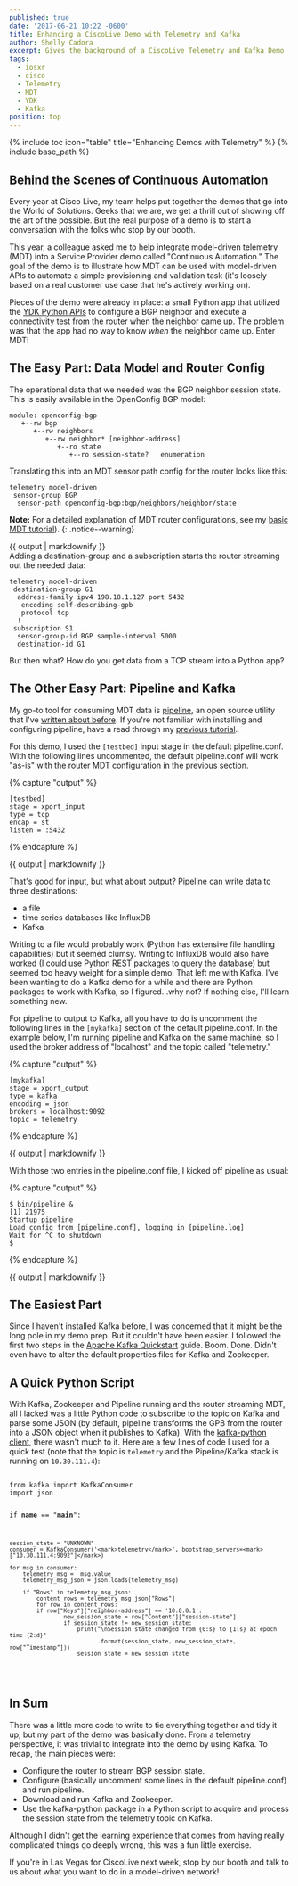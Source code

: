 ```yaml
---
published: true
date: '2017-06-21 10:22 -0600'
title: Enhancing a CiscoLive Demo with Telemetry and Kafka
author: Shelly Cadora
excerpt: Gives the background of a CiscoLive Telemetry and Kafka Demo
tags:
  - iosxr
  - cisco
  - Telemetry
  - MDT
  - YDK
  - Kafka
position: top
---
```


{% include toc icon="table" title="Enhancing Demos with Telemetry" %}
{% include base_path %}

## Behind the Scenes of Continuous Automation

Every year at Cisco Live, my team helps put together the demos that go into the World of Solutions. Geeks that we are, we get a thrill out of showing off the art of the possible. But the real purpose of a demo is to start a conversation with the folks who stop by our booth.     

This year, a colleague asked me to help integrate model-driven telemetry (MDT) into a Service Provider demo called "Continuous Automation." The goal of the demo is to illustrate how MDT can be used with model-driven APIs to automate a simple provisioning and validation task (it's loosely based on a real customer use case that he's actively working on).  

Pieces of the demo were already in place: a small Python app that utilized the [YDK Python APIs](http://ydk.io) to configure a BGP neighbor and execute a connectivity test from the router when the neighbor came up.  The problem was that the app had no way to know _when_ the neighbor came up.  Enter MDT!

## The Easy Part: Data Model and Router Config
The operational data that we needed was the BGP neighbor session state.  This is easily available in the OpenConfig BGP model:

```
module: openconfig-bgp
   +--rw bgp
      +--rw neighbors
         +--rw neighbor* [neighbor-address]
            +--ro state
               +--ro session-state?   enumeration
```

Translating this into an MDT sensor path config for the router looks like this:

```
telemetry model-driven
 sensor-group BGP
  sensor-path openconfig-bgp:bgp/neighbors/neighbor/state
```

**Note:** For a detailed explanation of MDT router configurations, see my [basic MDT tutorial](https://xrdocs.github.io/telemetry/tutorials/2016-07-21-configuring-model-driven-telemetry-mdt/)).
{: .notice--warning}

<div class="notice--">
{{ output | markdownify }}
</div>
Adding a destination-group and a subscription starts the router streaming out the needed data:

```
telemetry model-driven
 destination-group G1
  address-family ipv4 198.18.1.127 port 5432
   encoding self-describing-gpb
   protocol tcp
  !
 subscription S1
  sensor-group-id BGP sample-interval 5000
  destination-id G1
```

 But then what?  How do you get data from a TCP stream into a Python app?

## The Other Easy Part: Pipeline and Kafka

My go-to tool for consuming MDT data is [pipeline](https://github.com/cisco/bigmuddy-network-telemetry-pipeline), an open source utility that I've [written about before](http://blogs.cisco.com/sp/introducing-pipeline-a-model-driven-telemetry-collection-service).  If you're not familiar with installing and configuring pipeline, have a read through my [previous tutorial](https://xrdocs.github.io/telemetry/tutorials/2016-10-03-pipeline-to-text-tutorial/).  

For this demo, I used the  ```[testbed]``` input stage in the default pipeline.conf.  With the following lines uncommented, the default pipeline.conf will work "as-is" with the router MDT configuration in the previous section.

{% capture "output" %}

```
[testbed]
stage = xport_input
type = tcp
encap = st
listen = :5432
```  
{% endcapture %}

<div class="notice--warning">
{{ output | markdownify }}
</div>

That's good for input, but what about output?  Pipeline can write data to three destinations:
- a file
- time series databases like InfluxDB
- Kafka

Writing to a file would probably work (Python has extensive file handling capabilities) but it seemed clumsy.  Writing to InfluxDB would also have worked (I could use Python REST packages to query the database) but seemed too heavy weight for a simple demo.  That left me with Kafka.  I've been wanting to do a Kafka demo for a while and there are Python packages to work with Kafka, so I figured...why not?  If nothing else, I'll learn something new.

For pipeline to output to Kafka, all you have to do is uncomment the following lines in the ```[mykafka]``` section of the default pipeline.conf. In the example below, I'm running pipeline and Kafka on the same machine, so I used the broker address of "localhost" and the topic called "telemetry."

{% capture "output" %}

```
[mykafka]
stage = xport_output
type = kafka
encoding = json
brokers = localhost:9092
topic = telemetry
```  
{% endcapture %}

<div class="notice--warning">
{{ output | markdownify }}
</div>

With those two entries in the pipeline.conf file, I kicked off pipeline as usual:

{% capture "output" %}

```
$ bin/pipeline &
[1] 21975
Startup pipeline
Load config from [pipeline.conf], logging in [pipeline.log]
Wait for ^C to shutdown
$
```  
{% endcapture %}

<div class="notice--warning">
{{ output | markdownify }}
</div>

## The Easiest Part
Since I haven't installed Kafka before, I was concerned that it might be the long pole in my demo prep.  But it couldn't have been easier.  I followed the first two steps in the [Apache Kafka Quickstart](https://kafka.apache.org/quickstart) guide.  Boom.  Done.  Didn't even have to alter the default properties files for Kafka and Zookeeper.

## A Quick Python Script
With Kafka, Zookeeper and Pipeline running and the router streaming MDT, all I lacked was a little Python code to subscribe to the topic on Kafka and parse some JSON (by default, pipeline transforms the GPB from the router into a JSON object when it publishes to Kafka). With the [kafka-python client](https://pypi.python.org/pypi/kafka-python), there wasn't much to it.  Here are a few lines of code I used for a quick test (note that the topic is ```telemetry``` and the Pipeline/Kafka stack is running on ```10.30.111.4```):

<div class="highlighter-rouge">
<pre class="highlight">
<code>
from kafka import KafkaConsumer
import json

if __name__ == "__main__":

    session_state = "UNKNOWN"
    consumer = KafkaConsumer('<mark>telemetry</mark>', bootstrap_servers=<mark>["10.30.111.4:9092"]</mark>)

    for msg in consumer:
        telemetry_msg =  msg.value
        telemetry_msg_json = json.loads(telemetry_msg)

        if "Rows" in telemetry_msg_json:
            content_rows = telemetry_msg_json["Rows"]
            for row in content_rows:
            if row["Keys"]["neighbor-address"] == '10.8.0.1':
                    new_session_state = row["Content"]["session-state"]
                    if session_state != new_session_state:
                        print("\nSession state changed from {0:s} to {1:s} at epoch time {2:d}"
                              .format(session_state, new_session_state, row["Timestamp"]))
                        session_state = new_session_state
</code>
</pre>
</div>

## In Sum
There was a little more code to write to tie everything together and tidy it up, but my part of the demo was basically done.  From a telemetry perspective, it was trivial to integrate into the demo by using Kafka.  To recap, the main pieces were:
- Configure the router to stream BGP session state.
- Configure (basically uncomment some lines in the default pipeline.conf) and run pipeline.
- Download and run Kafka and Zookeeper.
- Use the kafka-python package in a Python script to acquire and process the session state from the telemetry topic on Kafka.

Although I didn't get the learning experience that comes from having really complicated things go deeply wrong, this was a fun little exercise.  

If you're in Las Vegas for CiscoLive next week, stop by our booth and talk to us about what you want to do in a model-driven network!
